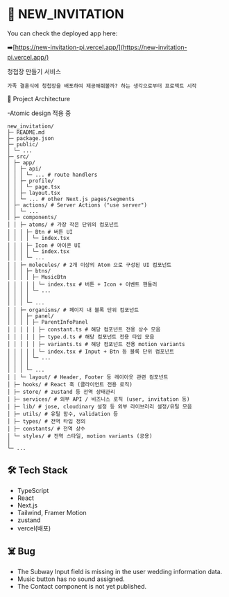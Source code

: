 # 💌 NEW_INVITATION

You can check the deployed app here:

➡️[https://new-invitation-pi.vercel.app/](https://new-invitation-pi.vercel.app/)

청첩장 만들기 서비스

`가족 결혼식에 청첩장을 배포하여 제공해줘볼까? 하는 생각으로부터 프로젝트 시작`

📁 Project Architecture

-Atomic design 적용 중

```
new_invitation/
├─ README.md
├─ package.json
├─ public/
│ └─ ...
├─ src/
│ ├─ app/
│ │ ├─ api/
│ │ │ └─ ... # route handlers
│ │ ├─ profile/
│ │ │ └─ page.tsx
│ │ ├─ layout.tsx
│ │ └─ ... # other Next.js pages/segments
│ ├─ actions/ # Server Actions ("use server")
│ │ └─ ...
│ ├─ components/
│ │ ├─ atoms/ # 가장 작은 단위의 컴포넌트
│ │ │ ├─ Btn # 버튼 UI
│ │ │ │ └─ index.tsx
│ │ │ ├─ Icon # 아이콘 UI
│ │ │ │ └─ index.tsx
│ │ │ └─ ...
│ │ ├─ molecules/ # 2개 이상의 Atom 으로 구성된 UI 컴포넌트
│ │ │ ├─ btns/
│ │ │ │ ├─ MusicBtn
│ │ │ │ │ └─ index.tsx # 버튼 + Icon + 이벤트 핸들러
│ │ │ │ └─ ...
│ │ │ │
│ │ │ └─ ...
│ │ ├─ organisms/ # 페이지 내 블록 단위 컴포넌트
│ │ │ ├─ panel/
│ │ │ │ ├─ ParentInfoPanel
│ │ │ │ │ ├─ constant.ts # 해당 컴포넌트 전용 상수 모음
│ │ │ │ │ ├─ type.d.ts # 해당 컴포넌트 전용 타입 모음
│ │ │ │ │ ├─ variants.ts # 해당 컴포넌트 전용 motion variants
│ │ │ │ │ └─ index.tsx # Input + Btn 등 블록 단위 컴포넌트
│ │ │ │ └─ ...
│ │ │ │
│ │ │ └─ ...
│ │ └─ layout/ # Header, Footer 등 레이아웃 관련 컴포넌트
│ ├─ hooks/ # React 훅 (클라이언트 전용 로직)
│ ├─ store/ # zustand 등 전역 상태관리
│ ├─ services/ # 외부 API / 비즈니스 로직 (user, invitation 등)
│ ├─ lib/ # jose, cloudinary 설정 등 외부 라이브러리 설정/유틸 모음
│ ├─ utils/ # 유틸 함수, validation 등
│ ├─ types/ # 전역 타입 정의
│ ├─ constants/ # 전역 상수
│ └─ styles/ # 전역 스타일, motion variants (공용)
│
└─ ...

```

## 🛠 Tech Stack

- TypeScript
- React
- Next.js
- Tailwind, Framer Motion
- zustand
- vercel(배포)

## ☠️ Bug

- The Subway Input field is missing in the user wedding information data.
- Music button has no sound assigned.
- The Contact component is not yet published.
